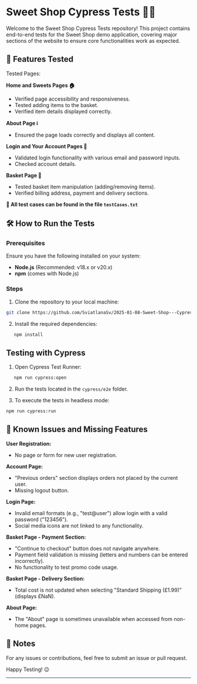 # Sweet Shop Cypress Tests 🧁🍬

Welcome to the Sweet Shop Cypress Tests repository! This project contains end-to-end tests for the Sweet Shop demo application, covering major sections of the website to ensure core functionalities work as expected.


## 🚀 Features Tested

Tested Pages:

**Home and Sweets Pages 🏠**

- Verified page accessibility and responsiveness.
- Tested adding items to the basket.
- Verified item details displayed correctly.

**About Page ℹ️**

- Ensured the page loads correctly and displays all content.

**Login and Your Account Pages 🔐**

- Validated login functionality with various email and password inputs.
- Checked account details.

**Basket Page 🛒**

- Tested basket item manipulation (adding/removing items).
- Verified billing address, payment and delivery sections.

**📌 All test cases can be found in the file `testCases.txt`**


## 🛠️ How to Run the Tests

### Prerequisites  
Ensure you have the following installed on your system:

- **Node.js** (Recommended: v18.x or v20.x)
- **npm** (comes with Node.js)


### Steps  

1. Clone the repository to your local machine:
```bash
git clone https://github.com/SviatlanaSv/2025-01-08-Sweet-Shop---Cypress-tests.git
   ```

2. Install the required dependencies:
```bash
   npm install
   ```
   

## Testing with Cypress 

1. Open Cypress Test Runner:
```bash
   npm run cypress:open
   ```

2. Run the tests located in the `cypress/e2e` folder.

3. To execute the tests in headless mode:
```bash
npm run cypress:run
```


## 🐞 Known Issues and Missing Features

**User Registration:**
- No page or form for new user registration.

**Account Page:**
- "Previous orders" section displays orders not placed by the current user.
- Missing logout button.

**Login Page:**
- Invalid email formats (e.g., "test@user") allow login with a valid password ("123456").
- Social media icons are not linked to any functionality.

**Basket Page - Payment Section:**
- "Continue to checkout" button does not navigate anywhere.
- Payment field validation is missing (letters and numbers can be entered incorrectly).
- No functionality to test promo code usage.

**Basket Page - Delivery Section:**
- Total cost is not updated when selecting "Standard Shipping (£1.99)" (displays £NaN).

**About Page:**
- The "About" page is sometimes unavailable when accessed from non-home pages.


## 📝 Notes
For any issues or contributions, feel free to submit an issue or pull request.


Happy Testing! 😉


---